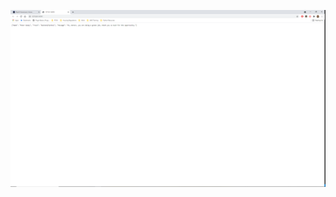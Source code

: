 ![Project Screenshot](https://github.com/PeterGodoy/First_Django_Project/blob/main/Images/First_Django_Project_SS.png)
